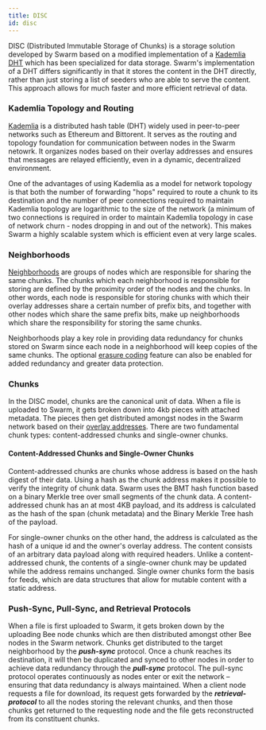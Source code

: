 ```yaml
---
title: DISC
id: disc
---
```


DISC (Distributed Immutable Storage of Chunks) is a storage solution developed by Swarm based on a modified implementation of a [Kademlia DHT](/docs/concepts/DISC/kademlia) which has been specialized for data storage. Swarm's implementation of a DHT differs significantly in that it stores the content in the DHT directly, rather than just storing a list of seeders who are able to serve the content. This approach allows for much faster and more efficient retrieval of data.

### Kademlia Topology and Routing

[Kademlia](/docs/concepts/DISC/kademlia) is a distributed hash table (DHT) widely used in peer-to-peer networks such as Ethereum and Bittorent. It serves as the routing and topology foundation for communication between nodes in the Swarm netowrk. It organizes nodes based on their overlay addresses and ensures that messages are relayed efficiently, even in a dynamic, decentralized environment. 

One of the advantages of using Kademlia as a model for network topology is that both the number of forwarding "hops" required to route a chunk to its destination and the number of peer connections required to maintain Kademlia topology are logarithmic to the size of the network (a minimum of two connections is required in order to maintain Kademlia topology in case of network churn - nodes dropping in and out of the network). This makes Swarm a highly scalable system which is efficient even at very large scales. 

### Neighborhoods

[Neighborhoods](/docs/concepts/DISC/neighborhoods) are groups of nodes which are responsible for sharing the same chunks. The chunks which each neighborhood is responsible for storing are defined by the proximity order of the nodes and the chunks. In other words, each node is responsible for storing chunks with which their overlay addresses share a certain number of prefix bits, and together with other nodes which share the same prefix bits, make up neighborhoods which share the responsibility for storing the same chunks. 

Neighborhoods play a key role in providing data redundancy for chunks stored on Swarm since each node in a neighborhood will keep copies of the same chunks. The optional [erasure coding](/docs/concepts/DISC/erasure-coding) feature can also be enabled for added redundancy and greater data protection.

### Chunks 

In the DISC model, chunks are the canonical unit of data. When a file is uploaded to Swarm, it gets broken down into 4kb pieces with attached metadata. The pieces then get distributed amongst nodes in the Swarm network based on their [overlay addresses](/docs/references/glossary#overlay). There are two fundamental chunk types: content-addressed chunks and single-owner chunks. 

#### Content-Addressed Chunks and Single-Owner Chunks

Content-addressed chunks are chunks whose address is based on the hash digest of their data. Using a hash as the chunk address makes it possible to verify the integrity of chunk data. Swarm uses the BMT hash function based on a binary Merkle tree over small segments of the chunk data. A content-addressed chunk has an at most 4KB payload, and its address is calculated as the hash of the span (chunk metadata) and the Binary Merkle Tree hash of the payload.

For single-owner chunks on the other hand, the address is calculated as the hash of a unique id and the owner's overlay address. The content consists of an arbitrary data payload along with required headers. Unlike a content-addressed chunk, the contents of a single-owner chunk may be updated while the address remains unchanged. Single owner chunks form the basis for feeds, which are data structures that allow for mutable content with a static address.

### Push-Sync, Pull-Sync, and Retrieval Protocols

When a file is first uploaded to Swarm, it gets broken down by the uploading Bee node chunks which are then distributed amongst other Bee nodes in the Swarm network. Chunks get distributed to the target neighborhood by the ***push-sync*** protocol. Once a chunk reaches its destination, it will then be duplicated and synced to other nodes in order to achieve data redundancy through the ***pull-sync*** protocol. The pull-sync protocol operates continuously as nodes enter or exit the network – ensuring that data redundancy is always maintained. When a client node requests a file for download, its request gets forwarded by the ***retrieval-protocol*** to all the nodes storing the relevant chunks, and then those chunks get returned to the requesting node and the file gets reconstructed from its constituent chunks.  

